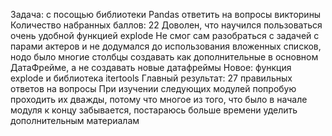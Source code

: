 Задача: с посощью библиотеки Pandas ответить на вопросы викторины
Количество набранных баллов: 22
Доволен, что научился пользоваться очень удобной функцией explode
Не смог сам разобраться с задачей с парами актеров и не додумался до использования вложенных списков, нодо было многие столбцы создавать как дополнительные в основном ДатаФрейме, а не создавать новые датафреймы
Новое: функция explode и библиотека itertools
Главный результат: 27 правильных ответов на вопросы
При изучении следующих модулей попробую проходить их дважды, потому что многое из того, что было в начале модуля к концу забывается, постараюсь больше времени уделить дополнительным материалам
